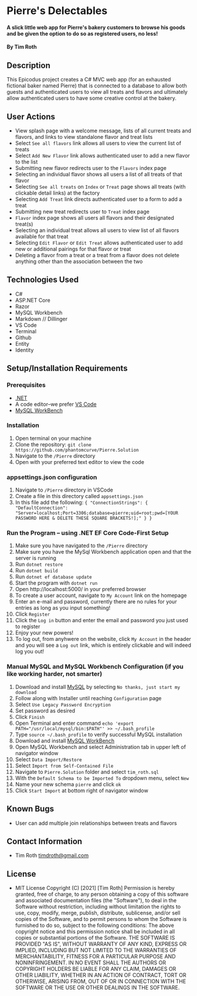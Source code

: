 # Pierre's Delectables

#### A slick little web app for Pierre's bakery customers to browse his goods and be given the option to do so as registered users, no less!

#### By Tim Roth

## Description

This Epicodus project creates a C# MVC web app (for an exhausted fictional baker named Pierre) that is connected to a database to allow both guests and authenticated users to view all treats and flavors and ultimately allow authenticated users to have some creative control at the bakery.

## User Actions

* View splash page with a welcome message, lists of all current treats and flavors, and links to view standalone flavor and treat lists
* Select `See all flavors` link allows all users to view the current list of treats
* Select `Add New Flavor` link allows authenticated user to add a new flavor to the list
* Submitting new flavor redirects user to the `Flavors` index page
* Selecting an individual flavor shows all users a list of all treats of that flavor
* Selecting `See all treats` on `Index` or `Treat` page shows all treats (with clickable detail links) at the factory
* Selecting `Add Treat` link directs authenticated user to a form to add a treat
* Submitting new treat redirects user to `Treat` index page
* `Flavor` index page shows all users all flavors and their designated treat(s)
* Selecting an individual treat allows all users to view list of all flavors available for that treat
* Selecting `Edit Flavor` or `Edit Treat` allows authenticated user to add new or additional pairings for that flavor or treat
* Deleting a flavor from a treat or a treat from a flavor does not delete anything other than the association between the two

## Technologies Used

* C#
* ASP.NET&#8203; Core
* Razor
* MySQL Workbench
* Markdown // Dillinger
* VS Code
* Terminal
* Github
* Entity
* Identity

## Setup/Installation Requirements

### Prerequisites

* [.NET](https://dotnet.microsoft.com/)
* A code editor–we prefer [VS Code](https://code.visualstudio.com/)
* [MySQL WorkBench](https://dev.mysql.com/downloads/workbench/)

### Installation

1. Open terminal on your machine
2. Clone the repository: `git clone https://github.com/phantomcurve/Pierre.Solution`
3. Navigate to the `/Pierre` directory
4. Open with your preferred text editor to view the code

### appsettings.json configuration

1. Navigate to `/Pierre` directory in VSCode
2. Create a file in this directory called `appsettings.json`
3. In this file add the following: 
``{
  "ConnectionStrings": {
      "DefaultConnection": "Server=localhost;Port=3306;database=pierre;uid=root;pwd=[YOUR PASSWORD HERE & DELETE THESE SQUARE BRACKETS!];"
  }
}``

### Run the Program – using .NET EF Core Code-First Setup

1. Make sure you have navigated to the `/Pierre` directory
2. Make sure you have the MySql Workbench application open and that the server is running
3. Run `dotnet restore`
4. Run `dotnet build`
5. Run `dotnet ef database update`
6. Start the program with `dotnet run`
7. Open http://localhost:5000/ in your preferred browser
8. To create a user account, navigate to `My Account` link on the homepage
9. Enter an e-mail and password, currently there are no rules for your entries as long as you input something!
10. Click `Register`
11. Click the `Log in` button and enter the email and password you just used to register
12. Enjoy your new powers!
13. To log out, from anyhwere on the website, click `My Account` in the header and you will see a `Log out` link, which is entirely clickable and will indeed log you out!

### Manual MySQL and MySQL Workbench Configuration (if you like working harder, not smarter)
1. Download and install [MySQL](https://dev.mysql.com/downloads/file/?id=484914) by selecting `No thanks, just start my download`
2. Follow along with Installer until reaching `Configuration` page
3. Select `Use Legacy Password Encryption`
4. Set password as desired 
5. Click `Finish`
6. Open Terminal and enter command `echo 'export PATH="/usr/local/mysql/bin:$PATH"' >> ~/.bash_profile`
7. Type `source ~/.bash_profile` to verify successful MySQL installation
8. Download and install [MySQL WorkBench](https://dev.mysql.com/downloads/workbench/)
6. Open MySQL Workbench and select Administration tab in upper left of navigator window
7. Select `Data Import/Restore` 
8. Select `Import from Self-Contained File`
9. Navigate to `Pierre.Solution` folder and select `tim_roth.sql`
10. With the `Default Schema to be Imported To` dropdown menu, select `New`
11. Name your new schema `pierre` and click `ok`
12. Click `Start Import` at bottom right of navigator window

## Known Bugs

* User can add multiple join relationships between treats and flavors

## Contact Information

* Tim Roth [timdroth@gmail.com](mailto:timdroth@gmail.com)

## License

* MIT License 
Copyright (C) [2021] [Tim Roth]
Permission is hereby granted, free of charge, to any person obtaining
a copy of this software and associated documentation files (the
"Software"), to deal in the Software without restriction, including
without limitation the rights to use, copy, modify, merge, publish,
distribute, sublicense, and/or sell copies of the Software, and to
permit persons to whom the Software is furnished to do so, subject to
the following conditions:
The above copyright notice and this permission notice shall be
included in all copies or substantial portions of the Software.
THE SOFTWARE IS PROVIDED "AS IS", WITHOUT WARRANTY OF ANY KIND,
EXPRESS OR IMPLIED, INCLUDING BUT NOT LIMITED TO THE WARRANTIES OF
MERCHANTABILITY, FITNESS FOR A PARTICULAR PURPOSE AND
NONINFRINGEMENT. IN NO EVENT SHALL THE AUTHORS OR COPYRIGHT HOLDERS BE
LIABLE FOR ANY CLAIM, DAMAGES OR OTHER LIABILITY, WHETHER IN AN ACTION
OF CONTRACT, TORT OR OTHERWISE, ARISING FROM, OUT OF OR IN CONNECTION
WITH THE SOFTWARE OR THE USE OR OTHER DEALINGS IN THE SOFTWARE.